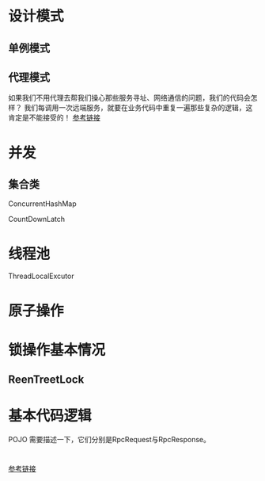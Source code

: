 # 设计模式

## 单例模式
## 代理模式
如果我们不用代理去帮我们操心那些服务寻址、网络通信的问题，我们的代码会怎样？
我们每调用一次远端服务，就要在业务代码中重复一遍那些复杂的逻辑，这肯定是不能接受的！
[参考链接](https://blog.csdn.net/u012422829/article/details/78378119)
# 并发
## 集合类
ConcurrentHashMap

CountDownLatch
# 线程池
ThreadLocalExcutor
# 原子操作
# 锁操作基本情况
## ReenTreetLock
# 基本代码逻辑
POJO 需要描述一下，它们分别是RpcRequest与RpcResponse。
# 
[参考链接](https://my.oschina.net/huangyong/blog/361751)